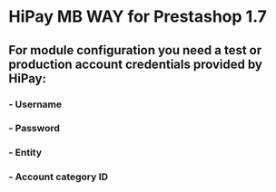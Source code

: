 # HiPay MB WAY for Prestashop 1.7
## For module configuration you need a test or production account credentials provided by HiPay: 
### - Username
### - Password
### - Entity
### - Account category ID
